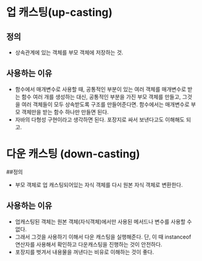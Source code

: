 # 업 캐스팅(up-casting) 

## 정의 
- 상속관계에 있는 객체를 부모 객체에 저장하는 것. 

## 사용하는 이유
- 함수에서 매개변수로 사용할 때, 공통적인 부분이 있는 여러 객체를 매개변수로 받는 함수 여러 개를 생성하는 대신, 
 공통적인 부분을 가진 부모 객체를 만들고, 그것을 여러 객체들이 모두 상속받도록 구조를 만들어준다면. 
 함수에서는 매개변수로 부모 객체만을 받는 함수 하나만 만들면 된다. 
- 자바의 다형성 구현이라고 생각하면 된다. 포장지로 싸서 보낸다고도 이해해도 되고. 


# 다운 캐스팅 (down-casting) 

##정의
- 부모 객체로 업 캐스팅되어있는 자식 객체를 다시 원본 자식 객체로 변환한다. 

## 사용하는 이유
- 업캐스팅된 객체는 원본 객체(자식객체)에서만 사용된 메서드나 변수를 사용할 수 없다. 
- 그래서 그것을 사용하기 이해서 다운 캐스팅을 실행해준다. 단, 이 때 instanceof 연산자를 사용해서 확인하고 다운캐스팅을 진행하는 것이 안전하다. 
- 포장지를 벗겨서 내용물을 꺼낸다는 비유로 이해하는 것이 좋다. 
